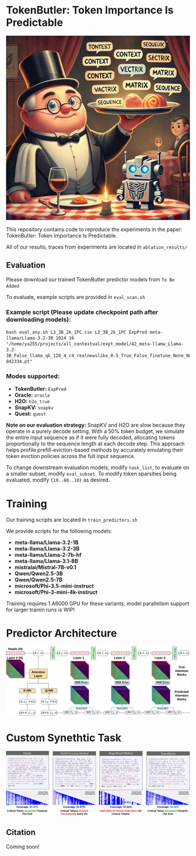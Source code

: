 # TokenButler: Token Importance Is Predictable


![TokenButler Logo](https://github.com/abdelfattah-lab/TokenButler/blob/main/tokenbutlerlogo.png)

This repository contains code to reproduce the experiments in the paper: TokenButler: Token Importance Is Predictable. 

All of our results, traces from experiments are located in `ablation_results/`


## Evaluation
Please download our trained TokenButler predictor models from `To Be Added`

To evaluate, example scripts are provided in `eval_scan.sh`

### Example script (Please update checkpoint path after downloading models):
```
bash eval_any.sh L3_3B_2k_1PC.csv L3_3B_2k_1PC ExpPred meta-llama/Llama-3.2-3B 1024 16 "/home/ya255/projects/all_contextual/expt_model/42_meta-llama_Llama-3.2-3B_False_llama_qk_128_4_c4_realnewslike_0.5_True_False_finetune_None_None_5000_False_False_1_False_False_False_False_4_8_2/0.001_16_None_False_1000_20_1024_fixed_40pc_ExpPred_AllContextual_Jan9_1000_4_2048_1024_1_28_4_16_4_MSE_False_False_L3_3B_2k_1PC.csv_L3_3B_2k_1PC_True_0.38571428571428584_20250111-042334.pt"
```

### Modes supported: 
- **TokenButler:** `ExpPred`
- **Oracle:** `oracle`
- **H2O:** `h2o_true`
- **SnapKV:** `snapkv`
- **Quest:** `quest`


**Note on our evaluation strategy:** SnapKV and H2O are slow because they operate in a purely decode setting. With a 50% token budget, we simulate the entire input sequence as if it were fully decoded, allocating tokens proportionally to the sequence length at each decode step. This approach helps profile prefill-eviction-based methods by accurately emulating their token eviction policies across the full input sequence.

To change downstream evaluation models, modify `task_list`, to evaluate on a smaller subset, modify `eval_subset`. To modify token sparsities being evaluated, modify `{10..60..10}` as desired.


# Training
Our training scripts are located in `train_predictors.sh`

We provide scripts for the following models:
- **meta-llama/Llama-3.2-1B**
- **meta-llama/Llama-3.2-3B**
- **meta-llama/Llama-2-7b-hf**
- **meta-llama/Llama-3.1-8B**
- **mistralai/Mistral-7B-v0.1**
- **Qwen/Qwen2.5-3B**
- **Qwen/Qwen2.5-7B**
- **microsoft/Phi-3.5-mini-instruct**
- **microsoft/Phi-3-mini-4k-instruct**

Training requires 1 A6000 GPU for these variants, model parallelism support for larger trainin runs is WIP!

# Predictor Architecture

![Predictor Architecture](https://github.com/abdelfattah-lab/TokenButler/blob/main/mainfig.png)

# Custom Synethtic Task

![Custom Synthetic Task](https://github.com/abdelfattah-lab/TokenButler/blob/main/datasetfig.png)

## Citation


Coming soon!
